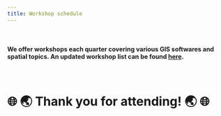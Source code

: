 ```yaml
---
title: Workshop schedule
---
```


<br>

#### We offer workshops each quarter covering various GIS softwares and spatial topics. An updated workshop list can be found [here](https://planitpurple.northwestern.edu/#search=/0/8//%22GIS%22). 

<br>

# 🌐 🌏 Thank you for attending! 🌏 🌐

